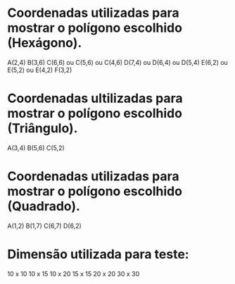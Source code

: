 # Coordenadas utilizadas para mostrar o polígono escolhido (Hexágono).
 A(2,4)
 B(3,6)
 C(6,6) ou C(5,6) ou C(4,6)
 D(7,4) ou D(6,4) ou D(5,4)
 E(6,2) ou E(5,2) ou E(4,2)
 F(3,2)

# Coordenadas ultilizadas para mostrar o polígono escolhido (Triângulo).
 A(3,4)
 B(5,6)
 C(5,2)

# Coordenadas utilizadas para mostrar o polígono escolhido (Quadrado).
 A(1,2)
 B(1,7)
 C(6,7)
 D(6,2)

# Dimensão utilizada para teste:
 10 x 10
 10 x 15
 10 x 20
 15 x 15
 20 x 20
 30 x 30

